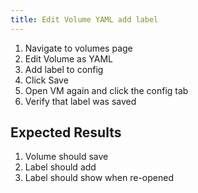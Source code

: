 ```yaml
---
title: Edit Volume YAML add label	
---
```

1. Navigate to volumes page
1. Edit Volume as YAML
1. Add label to config
1. Click Save
1. Open VM again and click the config tab
1. Verify that label was saved

## Expected Results
1. Volume should save
1. Label should add
1. Label should show when re-opened